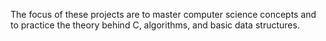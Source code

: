 The focus of these projects are to master computer science concepts and to practice the theory behind C, algorithms, and basic data structures.
